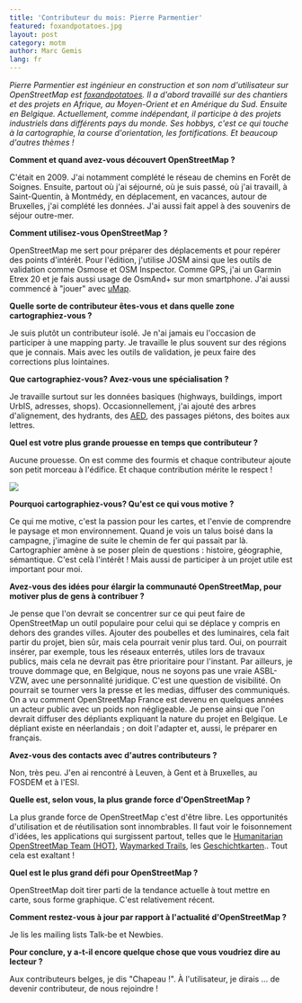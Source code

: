 ```yaml
---
title: 'Contributeur du mois: Pierre Parmentier'
featured: foxandpotatoes.jpg
layout: post
category: motm
author: Marc Gemis
lang: fr
---
```

_Pierre Parmentier est ingénieur en construction et son nom d'utilisateur sur OpenStreetMap est [foxandpotatoes](https://www.openstreetmap.org/user/foxandpotatoes). Il a d'abord travaillé sur des chantiers et des projets en Afrique, au Moyen-Orient et en Amérique du Sud. Ensuite en Belgique. Actuellement, comme indépendant, il participe à des projets industriels dans différents pays du monde. Ses hobbys, c'est ce qui touche à la cartographie, la course d'orientation, les fortifications. Et beaucoup d'autres thèmes !_

**Comment et quand avez-vous découvert OpenStreetMap ?**
 
C'était en 2009. J'ai notamment complété le réseau de chemins en Forêt de Soignes. Ensuite, partout où j'ai séjourné, où je suis passé, où j'ai travaill, à Saint-Quentin, à Montmédy, en déplacement, en vacances, autour de Bruxelles, j'ai complété les données. J'ai aussi fait appel à des souvenirs de séjour outre-mer.

**Comment utilisez-vous OpenStreetMap ?**

OpenStreetMap me sert pour préparer des déplacements et pour repérer des points d'intérêt. Pour l'édition, j'utilise JOSM ainsi que les outils de validation comme Osmose et OSM Inspector. Comme GPS, j'ai un Garmin Etrex 20 et je fais aussi usage de OsmAnd+ sur mon smartphone. J'ai aussi commencé à "jouer" avec <a href="http://umap.openstreetmap.fr/">uMap</a>. 

**Quelle sorte de contributeur êtes-vous et dans quelle zone cartographiez-vous ?**

Je suis plutôt un contributeur isolé. Je n'ai jamais eu l'occasion de participer à une mapping party. Je travaille le plus souvent sur des régions que je connais. Mais avec les outils de validation, je peux faire des corrections plus lointaines.

**Que cartographiez-vous? Avez-vous une spécialisation ?**

Je travaille surtout sur les données basiques (highways, buildings, import UrbIS, adresses, shops). Occasionnellement, j'ai ajouté des arbres d'alignement, des hydrants, des <a href="http://nl.wikipedia.org/wiki/Automatische_externe_defibrillator">AED</a>, des passages piétons, des boites aux lettres.

**Quel est votre plus grande prouesse en temps que contributeur ?**

Aucune prouesse. On est comme des fourmis et chaque contributeur ajoute son petit morceau à l'édifice. Et chaque contribution mérite le respect !

<a href="https://www.openstreetmap.org/user/foxandpotatoes"><img src="{{ site.baseurl }}/assets/images/motm/2015/03/foxandpotatoes_hdyc.png"/></a>

**Pourquoi cartographiez-vous? Qu'est ce qui vous motive ?**

Ce qui me motive, c'est la passion pour les cartes, et l'envie de comprendre le paysage et mon environnement. Quand je vois un talus boisé dans la campagne, j'imagine de suite le chemin de fer qui passait par là. Cartographier amène à se poser plein de questions : histoire, géographie, sémantique. C'est celà l'intérêt ! Mais aussi de participer à un projet utile est important pour moi. 

**Avez-vous des idées pour élargir la communauté OpenStreetMap, pour motiver plus de gens à contribuer ?**

Je pense que l'on devrait se concentrer sur ce qui peut faire de OpenStreetMap un outil populaire pour celui qui se déplace y compris en dehors des grandes villes. Ajouter des poubelles et des luminaires, cela fait partir du projet, bien sûr, mais cela pourrait venir plus tard. Oui, on pourrait insérer, par exemple, tous les réseaux enterrés, utiles lors de travaux publics, mais cela ne devrait pas être prioritaire pour l'instant. 
Par ailleurs, je trouve dommage que, en Belgique, nous ne soyons pas une vraie ASBL-VZW, avec une personnalité juridique. C'est une question de visibilité. On pourrait se tourner vers la presse et les medias, diffuser des communiqués. On a vu comment OpenStreetMap France est devenu en quelques années un acteur public avec un poids non négligeable.
Je pense ainsi que l'on devrait diffuser des dépliants expliquant la nature du projet en Belgique. Le dépliant existe en néerlandais ; on doit l'adapter et, aussi, le préparer en français.

**Avez-vous des contacts avec d'autres contributeurs ?**

Non, très peu. J'en ai rencontré à Leuven, à Gent et à Bruxelles, au FOSDEM et à l'ESI.

**Quelle est, selon vous, la plus grande force d'OpenStreetMap ?**

La plus grande force de OpenStreetMap c'est d'être libre. Les opportunités d'utilisation et de réutilisation sont innombrables. Il faut voir le foisonnement d'idées, les applications qui surgissent partout, telles que le <a href="http://hot.openstreetmap.org/">Humanitarian OpenStreetMap Team (HOT)</a>, <a href="http://waymarkedtrails.org/">Waymarked Trails</a>, les <a href="http://geschichtskarten.openstreetmap.de/historische_objekte/">Geschichtkarten</a>.. Tout cela est exaltant !

**Quel est le plus grand défi pour OpenStreetMap ?**

OpenStreetMap doit tirer parti de la tendance actuelle à tout mettre en carte, sous forme graphique. C'est relativement récent.

**Comment restez-vous à jour par rapport à l'actualité d'OpenStreetMap ?**

Je lis les mailing lists Talk-be et Newbies.

**Pour conclure, y a-t-il encore quelque chose que vous voudriez dire au lecteur ?**

Aux contributeurs belges, je dis "Chapeau !". À l'utilisateur, je dirais ... de devenir contributeur, de nous rejoindre !
